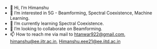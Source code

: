 - 👋 Hi, I’m Himanshu
- 👀 I’m interested in 5G - Beamforming, Spectral Coexistence, Machine Learning.
- 🌱 I’m currently learning Spectral Coexistence.
- 💞️ I’m looking to collaborate on Beamforming.
- 📫 How to reach me via mail to htanwar922@gmail.com, himanshu@ee.iitr.ac.in, Himanshu.eee21@ee.iitd.ac.in

<!---
htanwar922/htanwar922 is a ✨ special ✨ repository because its `README.md` (this file) appears on your GitHub profile.
You can click the Preview link to take a look at your changes.
--->
